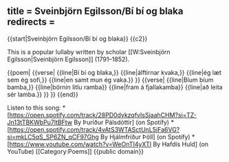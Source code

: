 title = Sveinbjörn Egilsson/Bí bí og blaka
redirects =
---

{{start|Sveinbjörn Egilsson/Bí bí og blaka}}
{{c2}}

This is a popular lullaby written by scholar [[W:Sveinbjörn Egilsson|Sveinbjörn Egilsson]] (1791–1852).

{{poem|
{{verse|
{{line|Bí bí og blaka,}}
{{line|álftirnar kvaka,}}
{{line|ég læt sem ég sofi,}}
{{line|en samt mun ég vaka.}}
}}
{{verse|
{{line|Bíum bíum bamba,}}
{{line|börnin litlu ramba}}
{{line|fram á fjallakamba}}
{{line|að leita sér lamba.}}
}}
}}
{{end}}


Listen to this song:
*[https://open.spotify.com/track/28PD0dykzqfvIsSjaahCHM?si=TZ-Jn13tTBKWbPu7ltBFtw By Þuríður Pálsdóttir] (on Spotify)
*[https://open.spotify.com/track/4vAtS3WTASctUnL5iFa6VG?si=mkLC5qS_SP6ZN_qCF97Ghg By Hjálmfríður Þöll] (on Spotify)
*[https://www.youtube.com/watch?v=WeOnTI4yXTI By Hafdís Huld] (on YouTube)
<noinclude>[[Category:Poems]]</noinclude>
<noinclude>{{public domain}}</noinclude>